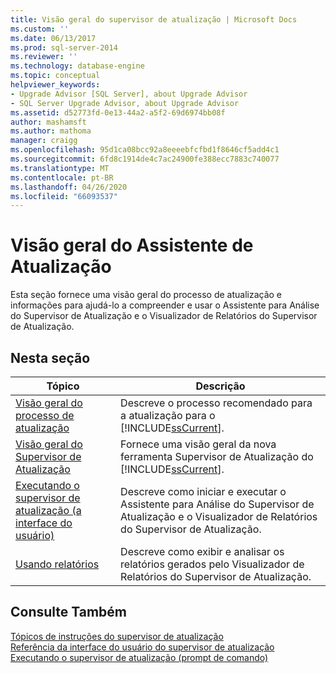 ```yaml
---
title: Visão geral do supervisor de atualização | Microsoft Docs
ms.custom: ''
ms.date: 06/13/2017
ms.prod: sql-server-2014
ms.reviewer: ''
ms.technology: database-engine
ms.topic: conceptual
helpviewer_keywords:
- Upgrade Advisor [SQL Server], about Upgrade Advisor
- SQL Server Upgrade Advisor, about Upgrade Advisor
ms.assetid: d52773fd-0e13-44a2-a5f2-69d6974bb08f
author: mashamsft
ms.author: mathoma
manager: craigg
ms.openlocfilehash: 95d1ca08bcc92a8eeeebfcfbd1f8646cf5add4c1
ms.sourcegitcommit: 6fd8c1914de4c7ac24900fe388ecc7883c740077
ms.translationtype: MT
ms.contentlocale: pt-BR
ms.lasthandoff: 04/26/2020
ms.locfileid: "66093537"
---
```

# <a name="overview-of-upgrade-advisor"></a>Visão geral do Assistente de Atualização
  Esta seção fornece uma visão geral do processo de atualização e informações para ajudá-lo a compreender e usar o Assistente para Análise do Supervisor de Atualização e o Visualizador de Relatórios do Supervisor de Atualização.  
  
## <a name="in-this-section"></a>Nesta seção  
  
|Tópico|Descrição|  
|-----------|-----------------|  
|[Visão geral do processo de atualização](../../../2014/sql-server/install/upgrade-process-overview.md)|Descreve o processo recomendado para a atualização para o [!INCLUDE[ssCurrent](../../includes/sscurrent-md.md)].|  
|[Visão geral do Supervisor de Atualização](../../../2014/sql-server/install/upgrade-advisor-overview.md)|Fornece uma visão geral da nova ferramenta Supervisor de Atualização do [!INCLUDE[ssCurrent](../../includes/sscurrent-md.md)].|  
|[Executando o supervisor de atualização &#40;a interface do usuário&#41;](../../../2014/sql-server/install/running-upgrade-advisor-user-interface.md)|Descreve como iniciar e executar o Assistente para Análise do Supervisor de Atualização e o Visualizador de Relatórios do Supervisor de Atualização.|  
|[Usando relatórios](../../../2014/sql-server/install/using-reports.md)|Descreve como exibir e analisar os relatórios gerados pelo Visualizador de Relatórios do Supervisor de Atualização.|  
  
## <a name="see-also"></a>Consulte Também  
 [Tópicos de instruções do supervisor de atualização](../../../2014/sql-server/install/upgrade-advisor-how-to-topics.md)   
 [Referência da interface do usuário do supervisor de atualização](../../../2014/sql-server/install/upgrade-advisor-user-interface-reference.md)   
 [Executando o supervisor de atualização &#40;prompt de comando&#41;](../../../2014/sql-server/install/running-upgrade-advisor-command-prompt.md)  
  
  
